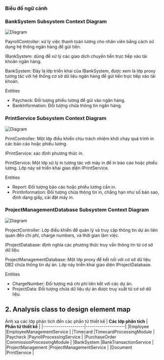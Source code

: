 ### Biểu đồ ngữ cảnh
 ### BankSystem Subsystem Context Diagram
 ![Diagram](https://www.planttext.com/api/plantuml/png/d9DBJiCm48RtFiNiMYJQ0qHHLF6Iigie5t2TARNgs94zGKJ0oLXm9Aw0xQR1TNVDmahcyS_ydvpVxv-L8swfRnLZCtZ0dTG8j4UuDvgiKGej2CMTO_64DHz2DCcMfJX-L1LyC8YFxVLOEBzXNvbohGdjZWjaylG6zHtNXytW2Dj9fC7EE4bpxgN47iMXWDFRBVXM4teA26UjTyQsdAJHb_Cs_TOTbTVMl0z7Eo3RJc6BcgH-ZMNJCgFJPAEoT9D65pGIgrjVzcAvTbo4yNK31Mp8UjMnWBUcr-IZJyfm6eCUElKkBxtUSRBiOb5DNNaywsGfzl9pkKnCPn0VFIWQsM5o6U8O3mXZFdBn_Fy99jCkgcRmZ2gct5vsZbtUhR1pkcC1ZRGew4JAGPplu4toCpDd4F94Je6jK3VX3_W3003__mC0)
 
  PayrollController: xử lý việc thanh toán lương cho nhân viên bằng cách sử dụng hệ thống ngân hàng để gửi tiền.
  
  IBankSystem: dùng để xử lý các giao dịch chuyển tiền trực tiếp vào tài khoản ngân hàng.
  
  BankSystem: Đây là lớp triển khai của IBankSystem, được xem là lớp proxy tương tác với hệ thống cơ sở dữ liệu ngân hàng để gửi tiền trực tiếp vào tài khoản.
  
  Entities
   * Paycheck: Đối tượng phiếu lương để gửi vào ngân hàng.
   * BankInformation: Đối tượng chứa thông tin ngân hàng.
    

 ### PrintService Subsystem Context Diagram
![Diagram](https://www.planttext.com/api/plantuml/png/h5FBJeGm5DttAxfpJ9pvWCQOYOy52uqP_84A5sZI1salAZw-p8MVv2zOe621P5R3WfRxEkVSU_dz_jaxv1OR9GavexTG20qKAw0tHgCrKeAbcUJEaVvD7wtG6Fa-2EsVkhCVe3OMDtmu6HtEYy6PwCAm8R-xMiLH67rElXR0YKQm1S-0YF56apuj1ViY_DVfCTFcsRKEGVbOyzOEYgbGjGG56eKk-x29KDoCaxAQ2xtytErc80lQTvuQ1hOmJcY0ckZu20cCfkZBbC6M-VbvMPFL0qU28ax_edW9gNXV5vB6tfjyRQy5EDOrBEuAs0Uk88QToRasZSwvRTSB1tRoZOmSwFp91EycvyZ7kc6y1v2z1bU9sf7btcwtLukjOhJfcZYpTL5B0iohKwhH8kC8ZhuAhDP9OGX7QyPz3e5axrLr_-8V0000__y30000)

PrintController: Một lớp điều khiển chịu trách nhiệm khởi chạy quá trình in các báo cáo hoặc phiếu lương.

IPrintService: xác định phương thức in. 

PrintService: Một lớp xử lý in tương tác với máy in để in báo cáo hoặc phiếu lương. Lớp này sẽ triển khai giao diện IPrintService.

Entities
 * Report: Đối tượng báo cáo hoặc phiếu lương cần in.
 * PrintInformation: Đối tượng chứa thông tin in, chẳng hạn như số bản sao, định dạng giấy, cài đặt máy in.

 ### ProjectManagementDatabase Subsystem Context Diagram
 ![Diagram](https://www.planttext.com/api/plantuml/png/h5DBJiCm4Dtx5BC35cN1CaAeQeD45rI8dc2IJXE3FyKUjqJ0oLXm9Av0axQHqr1LGcGHEVORlyzClZ-_XfxHST1AY3D8QI4D0PS4OslOMQN8GQxGUz6yuS7P9yevEdqJq3oEs4bQqGwH8kCvZajq1Ks3piWb47zTY8y3nebXSWlCISZz2YRHRHbw-ZDR0X6oHpqBcQyyawvHhzNMCKYzLAJ9i3H50sjrTSEuHuD50_n_cRq0hjylBuyJ7_YwtMZddHtQjp0cR8MkK0LAOBQHQugQkEEmlhw5BhTxataBx-nFKTF1INxKy0wmjkvv0x-pmVa4KXioHRqcZMmmStHLPnxJqLKlz9T0hcgYRbPxCR_Dm2CfP6cDB-NIY_vm3mOt_HbC8DHf7kz-NHKBIo2tMWSZSsJoi9PSdgZkz2Xfn-WKQTokk4eCoSphV_m7003__mC0)
 
ProjectController: Lớp điều khiển để quản lý và truy cập thông tin dự án liên quan đến chi phí, charge numbers, và thời gian làm việc.

IProjectDatabase: định nghĩa các phương thức truy vấn thông tin từ cơ sở dữ liệu.

ProjectManagementDatabase: Một lớp proxy để kết nối với cơ sở dữ liệu DB2 chứa thông tin dự án. Lớp này triển khai giao diện IProjectDatabase.

Entities
* ChargeNumber: Đối tượng mã chi phí liên kết với các dự án.
* ProjectData: Đối tượng chứa dữ liệu dự án được truy xuất từ cơ sở dữ liệu.

## 2. Analysis class to design element map

Ánh xạ các lớp phân tích đến các phần tử thiết kế
| **Các lớp phân tích** | **Phần tử thiết kế** |
|---------------------|--------------------|
|Employee            |EmployeeManagementService  |
|Timecard         |TimecardProcessingModule   |
|Paycheck          |PayrollProcessingService |
|PurchaseOrder        |CommissionProcessingModule	   |
|BankSystem     |BankTransactionService |
|ProjectManagement      |ProjectManagementService |
|Document    |PrintService |
